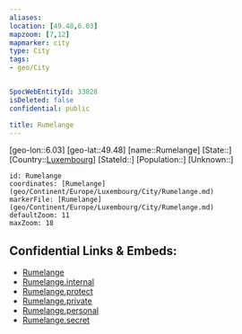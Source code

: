 ```yaml
---
aliases: 
location: [49.48,6.03]
mapzoom: [7,12] 
mapmarker: city 
type: City
tags:
- geo/City


SpocWebEntityId: 33828
isDeleted: false
confidential: public

title: Rumelange
---
```

[geo-lon::6.03]
[geo-lat::49.48]
[name::Rumelange]
[State::]
[Country::[Luxembourg](geo/Continent/Europe/Luxembourg.md)]
[StateId::]
[Population::]
[Unknown::]


```leaflet
id: Rumelange
coordinates: [Rumelange](geo/Continent/Europe/Luxembourg/City/Rumelange.md)
markerFile: [Rumelange](geo/Continent/Europe/Luxembourg/City/Rumelange.md)
defaultZoom: 11 
maxZoom: 18
```


## Confidential Links & Embeds: 
- [Rumelange](../../../../../../_public/geo/Continent/Europe/Luxembourg/City/Rumelange.md) 
- [Rumelange.internal](../../../../../../_internal/geo/Continent/Europe/Luxembourg/City/Rumelange.internal.md) 
- [Rumelange.protect](../../../../../../_protect/geo/Continent/Europe/Luxembourg/City/Rumelange.protect.md) 
- [Rumelange.private](../../../../../../_private/geo/Continent/Europe/Luxembourg/City/Rumelange.private.md) 
- [Rumelange.personal](../../../../../../_personal/geo/Continent/Europe/Luxembourg/City/Rumelange.personal.md) 
- [Rumelange.secret](../../../../../../_secret/geo/Continent/Europe/Luxembourg/City/Rumelange.secret.md) 

